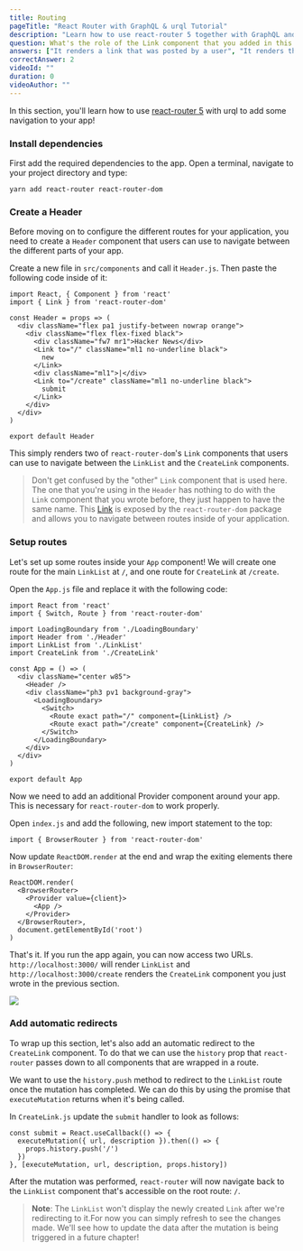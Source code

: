 ```yaml
---
title: Routing
pageTitle: "React Router with GraphQL & urql Tutorial"
description: "Learn how to use react-router 5 together with GraphQL and urql to implement navigation in a React app. Each route will be represented as a Link."
question: What's the role of the Link component that you added in this chapter?
answers: ["It renders a link that was posted by a user", "It renders the input form for users to create new links", "It lets you navigate to a different URL", "It links your root component with all its children"]
correctAnswer: 2
videoId: ""
duration: 0		
videoAuthor: ""
---
```


In this section, you'll learn how to use [react-router 5](https://github.com/ReactTraining/react-router) with urql to add some navigation to your app!

### Install dependencies

First add the required dependencies to the app. Open a terminal, navigate to your project directory and type:

<Instruction>

```bash(path=".../hackernews-react-urql")
yarn add react-router react-router-dom
```

</Instruction>

### Create a Header

Before moving on to configure the different routes for your application, you need to create a `Header` component that users can use to navigate between the different parts of your app.

<Instruction>

Create a new file in `src/components` and call it `Header.js`. Then paste the following code inside of it:

```js(path=".../hackernews-react-urql/src/components/Header.js")
import React, { Component } from 'react'
import { Link } from 'react-router-dom'

const Header = props => (
  <div className="flex pa1 justify-between nowrap orange">
    <div className="flex flex-fixed black">
      <div className="fw7 mr1">Hacker News</div>
      <Link to="/" className="ml1 no-underline black">
        new
      </Link>
      <div className="ml1">|</div>
      <Link to="/create" className="ml1 no-underline black">
        submit
      </Link>
    </div>
  </div>
)

export default Header
```

</Instruction>

This simply renders two of `react-router-dom`'s `Link` components that users can use to navigate between the `LinkList` and the `CreateLink` components.

> Don't get confused by the "other" `Link` component that is used here. The one that you're using in the `Header` has nothing to do with the `Link` component that you wrote before, they just happen to have the same name. This [Link](https://reacttraining.com/react-router/web/api/Link) is exposed by the `react-router-dom` package and allows you to navigate between routes inside of your application.

### Setup routes

Let's set up some routes inside your `App` component! We will create one route for the main `LinkList` at `/`, and one route for `CreateLink` at `/create`.

<Instruction>

Open the `App.js` file and replace it with the following code:

```js(path=".../hackernews-react-urql/src/components/App.js")
import React from 'react'
import { Switch, Route } from 'react-router-dom'

import LoadingBoundary from './LoadingBoundary'
import Header from './Header'
import LinkList from './LinkList'
import CreateLink from './CreateLink'

const App = () => (
  <div className="center w85">
    <Header />
    <div className="ph3 pv1 background-gray">
      <LoadingBoundary>
        <Switch>
          <Route exact path="/" component={LinkList} />
          <Route exact path="/create" component={CreateLink} />
        </Switch>
      </LoadingBoundary>
    </div>
  </div>
)

export default App
```

</Instruction>

Now we need to add an additional Provider component around your app. This is necessary for `react-router-dom` to work properly.

<Instruction>

Open `index.js` and add the following, new import statement to the top:

```js(path=".../hackernews-react-urql/src/index.js")
import { BrowserRouter } from 'react-router-dom'
```

</Instruction>

<Instruction>

Now update `ReactDOM.render` at the end and wrap the exiting elements there in `BrowserRouter`:

```js{2,6}(path=".../hackernews-react-urql/src/index.js")
ReactDOM.render(
  <BrowserRouter>
    <Provider value={client}>
      <App />
    </Provider>
  </BrowserRouter>,
  document.getElementById('root')
)
```

</Instruction>

That's it. If you run the app again, you can now access two URLs. `http://localhost:3000/` will render `LinkList` and `http://localhost:3000/create` renders the `CreateLink` component you just wrote in the previous section.

![](https://imgur.com/X9bmkQH.png)

### Add automatic redirects

To wrap up this section, let's also add an automatic redirect to the `CreateLink` component. To do that we can use the `history` prop that `react-router` passes down to all components that are wrapped in a route.

We want to use the `history.push` method to redirect to the `LinkList` route once the mutation has completed. We can do this by using the promise that `executeMutation` returns when it's being called.

<Instruction>

In `CreateLink.js` update the `submit` handler to look as follows:

```js(path=".../hackernews-react-urql/src/components/CreateLink.js")
const submit = React.useCallback(() => {
  executeMutation({ url, description }).then(() => {
    props.history.push('/')
  })
}, [executeMutation, url, description, props.history])
```

</Instruction>

After the mutation was performed, `react-router` will now navigate back to the `LinkList` component that's accessible on the root route: `/`.

> **Note**: The `LinkList` won't display the newly created `Link` after we're redirecting to it.For now you can simply refresh to see the changes made. We'll see how to update the data after the mutation is being triggered in a future chapter!

